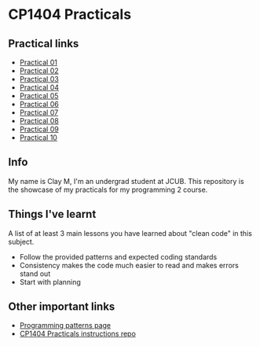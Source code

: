 # CP1404 Practicals

## Practical links

* [Practical 01](https://github.com/Sebered/cp1404practicals/tree/master/prac_01)
* [Practical 02](https://github.com/Sebered/cp1404practicals/tree/master/prac_02)
* [Practical 03](https://github.com/Sebered/cp1404practicals/tree/master/prac_03)
* [Practical 04](https://github.com/Sebered/cp1404practicals/tree/master/prac_04)
* [Practical 05](https://github.com/Sebered/cp1404practicals/tree/master/prac_05)
* [Practical 06](https://github.com/Sebered/cp1404practicals/tree/master/prac_06)
* [Practical 07](https://github.com/Sebered/cp1404practicals/tree/master/prac_07)
* [Practical 08](https://github.com/Sebered/cp1404practicals/tree/master/prac_08)
* [Practical 09](https://github.com/Sebered/cp1404practicals/tree/master/prac_09)
* [Practical 10](https://github.com/Sebered/cp1404practicals/tree/master/prac_10)

## Info

My name is Clay M, I'm an undergrad student at JCUB.
This repository is the showcase of my practicals for my programming 2 course.

## Things I've learnt

A list of at least 3 main lessons you have learned about "clean code" in this subject.

* Follow the provided patterns and expected coding standards
* Consistency makes the code much easier to read and makes errors stand out
* Start with planning

## Other important links

* [Programming patterns page](https://github.com/CP1404/Starter/wiki/Programming-Patterns)
* [CP1404 Practicals instructions repo](https://github.com/CP1404/Practicals/tree/master)
